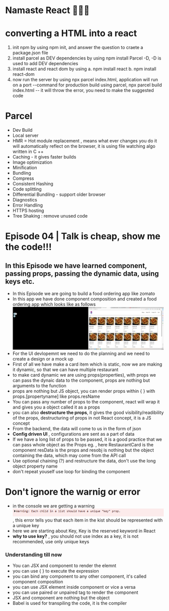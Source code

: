 # Namaste React 🚀🚀🚀
# converting a HTML into a react 
1.  init npm by using npm init, and answer the question to craete a package.json file
2.  install parcel as DEV dependencies by using npm install Parcel -D, -D is used to add DEV dependencies
3.  install react and react dom by using 
    a.  npm install react
    b.  npm install react-dom
4.  now run the server by using npx parcel index.html, application will run on a port
    --command for production build using parcel, npx parcel build index.html
    -- it will throw the error, you need to make the suggested code  


# Parcel
- Dev Build
- Local server
- HMR = Hot module replacement , means what ever changes you do it will automatically reflect on the browser, it is using file watching algo written in C ++ 
- Caching  - it gives faster builds   
- Image optimization
- Minification
- Bundling
- Compress
- Consistent Hashing
- Code splitting
- Differential Bundilng - support older browser
- Diagnostics
- Error Handling
- HTTPS hosting 
- Tree Shaking : remove unused code 

# Episode 04 | Talk is cheap, show me the code!!!
## In this Episode we have learned component, passing props, passing the dynamic data, using keys etc. 
- In this Episode we are going to build a food ordering app like zomato
- In this app we have done component composition and created a food ordering app which looks like as follows
![Food app](image.png)
- For the UI devlopemnt we need to do the planning and we need to create a design or a mock up
- First of all we have make a card item which is static, now we are making it dynamic, so that we can have multiple restaurant
- to make card dynamic we are using props(properties), with props we can pass the dynaic data to the component, props are nothing but arguments to the function
- props are nothing but JS object, you can render props within { } with props.[propertyname] like props.resName
- You can pass any number of props to the component, react will wrap it and gives you a object called it as a props 
- you can also **destructure the props**, it gives the good visibility/readibility of the props, destructuring of props in not React concept, it is a JS concept
- From the backend, the data will come to us in the form of json
- **Config driven UI** , configurations are sent as a part of data 
- If we have a long list of props to be passed, it is a good practice that we can pass whole object as the Props  eg.  <RestaurantCard resData={resobj}/>, here RestaurantCard is the component resData is the props and resobj is nothing but the object containing the data, which may come from the API call
- Use optional chaining (?) and restructure the data, don't use the long object property name
- don't repeat youself use loop for binding the component

# Don't ignore the warnig or error
- in the console we are getting a warning ![Alt text](image-1.png), this error tells you that each item in the kist should be represented with a unique key
- here we are starting about Key, Key is the reserved keyword in React
- **why to use key?** , you should not use index as a key, it is not recommended, use only unique keys




### Understanding till now
- You can JSX and component to render the elemnt 
- you can use { } to execute the expression
- you can bind any component to any other component, it's called component composition
- you can use JSX element inside component or vice a versa
- you can use paired or unpaired tag to render the component 
- JSX and component are nothing but the object
- Babel is used for transpiling the code, it is the compiler  

